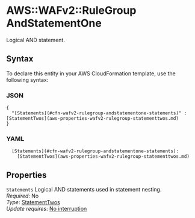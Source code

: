 # AWS::WAFv2::RuleGroup AndStatementOne<a name="aws-properties-wafv2-rulegroup-andstatementone"></a>

Logical AND statement\.

## Syntax<a name="aws-properties-wafv2-rulegroup-andstatementone-syntax"></a>

To declare this entity in your AWS CloudFormation template, use the following syntax:

### JSON<a name="aws-properties-wafv2-rulegroup-andstatementone-syntax.json"></a>

```
{
  "[Statements](#cfn-wafv2-rulegroup-andstatementone-statements)" : [StatementTwos](aws-properties-wafv2-rulegroup-statementtwos.md)
}
```

### YAML<a name="aws-properties-wafv2-rulegroup-andstatementone-syntax.yaml"></a>

```
  [Statements](#cfn-wafv2-rulegroup-andstatementone-statements): 
    [StatementTwos](aws-properties-wafv2-rulegroup-statementtwos.md)
```

## Properties<a name="aws-properties-wafv2-rulegroup-andstatementone-properties"></a>

`Statements`  <a name="cfn-wafv2-rulegroup-andstatementone-statements"></a>
Logical AND statements used in statement nesting\.  
*Required*: No  
*Type*: [StatementTwos](aws-properties-wafv2-rulegroup-statementtwos.md)  
*Update requires*: [No interruption](https://docs.aws.amazon.com/AWSCloudFormation/latest/UserGuide/using-cfn-updating-stacks-update-behaviors.html#update-no-interrupt)